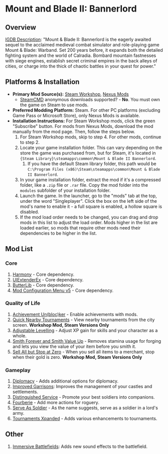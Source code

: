 # Mount and Blade II: Bannerlord
## Overview

[IGDB Description](https://www.igdb.com/games/mount-and-blade-ii-bannerlord): "Mount & Blade II: Bannerlord is the eagerly awaited sequel to the acclaimed medieval combat simulator and role-playing game Mount & Blade: Warband. Set 200 years before, it expands both the detailed fighting system and the world of Calradia. Bombard mountain fastnesses with siege engines, establish secret criminal empires in the back alleys of cities, or charge into the thick of chaotic battles in your quest for power."

## Platforms & Installation

- **Primary Mod Source(s):** [Steam Workshop](https://steamcommunity.com/app/261550/workshop/), [Nexus Mods](https://www.nexusmods.com/mountandblade2bannerlord)
	- [SteamCMD](../Install/SteamWorkshop) anonymous downloads supported? - **No**. You must own the game on Steam to use mods.
- **Preferred Modding Platform:** Steam. For other PC platforms (excluding Game Pass or Microsoft Store), only Nexus Mods is available.
- **Installation Instructions:** For Steam Workshop mods, click the green "Subscribe" button. For mods from Nexus Mods, download the mod manually from the mod page. Then, follow the steps below.
	1. For Steam Workshop mods, skip to step 4. For other mods, continue to step 2.
	2. Locate your game installation folder. This can vary depending on the store the game was purchased from, but for Steam, it's located in `{Steam Library}\steamapps\common\Mount & Blade II Bannerlord`.
		1. If you have the default Steam library folder, this path would be `C:\Program Files (x86)\Steam\steamapps\common\Mount & Blade II Bannerlord`.
	3. In your game installation folder, extract the mod if it's a compressed folder, like a `.zip` file or `.rar` file.  Copy the mod folder into the `modules` subfolder of your installation folder.
	4. Launch the game. In the launcher, go to the "mods" tab at the top, under the word "Singleplayer". Click the box on the left side of the mod's name to enable it - a full square is enabled, a hollow square is disabled.
	5. If the mod load order needs to be changed, you can drag and drop mods in this list to adjust the load order. Mods higher in the list are loaded earlier, so mods that require other mods need their dependencies to be higher in the list.

## Mod List
### Core

1. [Harmony](https://www.nexusmods.com/mountandblade2bannerlord/mods/2006) - Core dependency.
2. [UIExtenderEx](https://www.nexusmods.com/mountandblade2bannerlord/mods/2102) - Core dependency.
3. [ButterLib](https://www.nexusmods.com/mountandblade2bannerlord/mods/2018) - Core dependency.
4. [Mod Configuration Menu v5](https://www.nexusmods.com/mountandblade2bannerlord/mods/612) - Core dependency.

### Quality of Life

1. [Achievement Un(bloc)ker](https://www.nexusmods.com/mountandblade2bannerlord/mods/4587) - Enable achievements with mods.
2. [Quick Nearby Tournaments](https://steamcommunity.com/sharedfiles/filedetails/?id=2910268800) - View nearby tournaments from the city screen. **Workshop Mod, Steam Versions Only**
3. [Adjustable Levelling](https://www.nexusmods.com/mountandblade2bannerlord/mods/6519) - Adjust XP gain for skills and your character as a whole.
4. [Smith Forever and Smith Value Up](https://www.nexusmods.com/mountandblade2bannerlord/mods/4992) - Removes stamina usage for forging and lets you view the value of your item before you smith it.
5. [Sell All but Stop at Zero](https://steamcommunity.com/sharedfiles/filedetails/?id=2907309923) - When you sell all items to a merchant, stop when their gold is zero. **Workshop Mod, Steam Versions Only**

### Gameplay

1. [Diplomacy](https://www.nexusmods.com/mountandblade2bannerlord/mods/832) - Adds additional options for diplomacy.
2. [Improved Garrisons](https://www.nexusmods.com/mountandblade2bannerlord/mods/688): Improves the management of your castles and settlements.
3. [Distinguished Service](https://www.nexusmods.com/mountandblade2bannerlord/mods/6007) - Promote your best soldiers into companions.
4. [Fourberie](https://www.nexusmods.com/mountandblade2bannerlord/mods/2969) - Add more actions for roguery.
5. [Serve As Soldier](https://www.nexusmods.com/mountandblade2bannerlord/mods/3242) - As the name suggests, serve as a soldier in a lord's army.
6. [Tournaments Xpanded](https://www.nexusmods.com/mountandblade2bannerlord/mods/27) - Adds various enhancements to tournaments.

## Other

1. [Immersive Battlefields](https://www.nexusmods.com/mountandblade2bannerlord/mods/4633): Adds new sound effects to the battlefield.